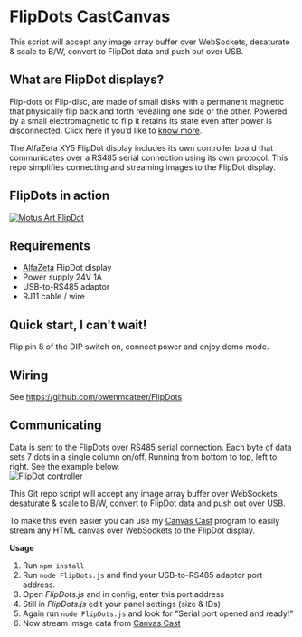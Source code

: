 # FlipDots CastCanvas

This script will accept any image array buffer over WebSockets, desaturate & scale to B/W, convert to FlipDot data and push out over USB.


## What are FlipDot displays?

Flip-dots or Flip-disc, are made of small disks with a permanent magnetic that physically flip back and forth revealing one side or the other. Powered by a small electromagnetic to flip it retains its state even after power is disconnected. Click here if you’d like to [know more](https://flipdots.com/en/electromagnetic-flip-disc-technology-how-it-works/).

The AlfaZeta XY5 FlipDot display includes its own controller board that communicates over a RS485 serial connection using its own protocol. This repo simplifies connecting and streaming images to the FlipDot display.


## FlipDots in action
[![Motus Art FlipDot](../assets/FlipDot-Video.png)](https://www.instagram.com/p/CCBpNmXCr6o/)


## Requirements
- [AlfaZeta](https://flipdots.com/) FlipDot display
- Power supply 24V 1A
- USB-to-RS485 adaptor 
- RJ11 cable / wire


## Quick start, I can't wait!
Flip pin 8 of the DIP switch on, connect power and enjoy demo mode.


## Wiring

See https://github.com/owenmcateer/FlipDots


## Communicating

Data is sent to the FlipDots over RS485 serial connection. Each byte of data sets 7 dots in a single column on/off. Running from bottom to top, left to right. See the example below.   
![FlipDot controller](../assets/Binary.png)

This Git repo script will accept any image array buffer over WebSockets, desaturate & scale to B/W, convert to FlipDot data and push out over USB.

To make this even easier you can use my [Canvas Cast](https://github.com/owenmcateer/canvas-cast) program to easily stream any HTML canvas over WebSockets to the FlipDot display.

**Usage**  
1) Run `npm install`
2) Run `node FlipDots.js` and find your USB-to-RS485 adaptor port address.
3) Open *FlipDots.js* and in config, enter this port address
4) Still in *FlipDots.js* edit your panel settings (size & IDs)
5) Again run `node FlipDots.js` and look for "Serial port opened and ready!"
6) Now stream image data from [Canvas Cast](https://github.com/owenmcateer/canvas-cast)
